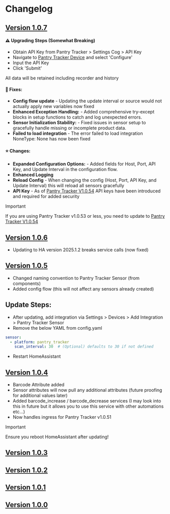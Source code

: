 # Changelog

## [Version 1.0.7](https://github.com/mintcreg/pantry_tracker_sensor/releases/tag/v1.0.7)

#### ⚠️ Upgrading Steps (Somewhat Breaking)
- Obtain API Key from Pantry Tracker > Settings Cog > API Key
- Navigate to [Pantry Tracker Device](https://my.home-assistant.io/redirect/integration/?domain=pantry_tracker) and select 'Configure'
- Input the API Key
- Click 'Submit'

All data will be retained including recorder and history


#### 🔨 Fixes:
- **Config flow update** - Updating the update interval or source would not actually apply new variables now fixed
- **Enhanced Exception Handling:** - Added comprehensive try-except blocks in setup functions to catch and log unexpected errors.
- **Sensor Initialization Stability:** - Fixed issues in sensor setup to gracefully handle missing or incomplete product data.
- **Failed to load integration** - The error failed to load integration NoneType: None has now been fixed


#### ⭐ Changes:
- **Expanded Configuration Options:** - Added fields for Host, Port, API Key, and Update Interval in the configuration flow. 
- **Enhanced Logging**
- **Reload Config** - When changing the config (Host, Port, API Key, and Update Interval) this will reload all sensors gracefully
- **API Key** - As of [Pantry Tracker V1.0.54](https://github.com/mintcreg/pantry_tracker/releases/tag/v1.0.54) API keys have been introduced and required for added security

> [!IMPORTANT]
> If you are using Pantry Tracker v1.0.53 or less, you need to update to [Pantry Tracker V1.0.54](https://github.com/mintcreg/pantry_tracker/releases/tag/v1.0.54)

 

## [Version 1.0.6](https://github.com/mintcreg/pantry_tracker_sensor/releases/tag/v1.0.6)

-  Updating to HA version 2025.1.2 breaks service calls (now fixed)

## [Version 1.0.5](https://github.com/mintcreg/pantry_tracker_sensor/releases/tag/v1.0.5)

- Changed naming convention to Pantry Tracker Sensor (from components)
- Added config flow (this will not affect any sensors already created)

## Update Steps:

- After updating, add integration via Settings > Devices > Add Integration > Pantry Tracker Sensor
- Remove the below YAML from config.yaml
```yaml
sensor:
  - platform: pantry_tracker
    scan_interval: 30  # (Optional) defaults to 30 if not defined
```
- Restart HomeAssistant


## [Version 1.0.4](https://github.com/mintcreg/pantry_tracker_sensor/releases/tag/v1.0.4)

- Barcode Attribute added
- Sensor attributes will now pull any additional attributes (future proofing for additional values later)
- Added barcode_increase / barcode_decrease services (I may look into this in future but it allows you to use this service with other automations etc...)
- Now handles ingress for Pantry Tracker v1.0.51

>[!IMPORTANT]
>Ensure you reboot HomeAssistant after updating!

## [Version 1.0.3](https://github.com/mintcreg/pantry_tracker_sensor/releases/tag/v1.0.3)

## [Version 1.0.2](https://github.com/mintcreg/pantry_tracker_sensor/releases/tag/v1.0.2)

## [Version 1.0.1](https://github.com/mintcreg/pantry_tracker_sensor/releases/tag/v1.0.1)

## [Version 1.0.0](https://github.com/mintcreg/pantry_tracker_sensor/releases/tag/v1.0.0)